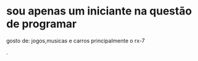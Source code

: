 # sou apenas um iniciante na questão de programar
gosto de: jogos,musicas e carros principalmente o rx-7

[](https://tenor.com/pt-BR/view/skull-gif-25694630.gif)





.
